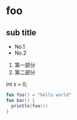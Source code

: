 # foo

## sub title

* No.1
* No.2

1. 第一部分
2. 第二部分

int x = 0;

```kotlin
fun foo() = "hello world"
fun bar() {
  println(foo())
}
```
